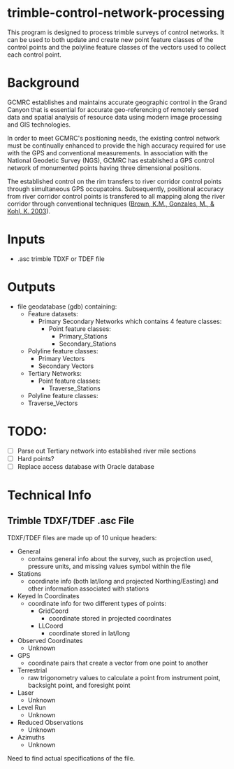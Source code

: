 # trimble-control-network-processing

This program is designed to process trimble surveys of control networks.
It can be used to both update and create new point feature classes of the control points
and the polyline feature classes of the vectors used to collect each control point.

# Background

GCMRC establishes and maintains accurate geographic control in the Grand Canyon that is essential for
accurate geo-referencing of remotely sensed data and spatial analysis of resource data using modern
image processing and GIS technologies.

In order to meet GCMRC's positioning needs, the existing control network must be continually enhanced to 
provide the high accuracy required for use with the GPS and conventional measurements. In association
with the National Geodetic Survey (NGS), GCMRC has established a GPS control network of monumented
points having three dimensional positions.

The established control on the rim transfers to river corridor control points through simultaneous GPS
occupatoins. Subsequently, positional accuracy from river corridor control points is transfered to all
mapping along the river corridor through conventional 
techniques ([Brown, K.M., Gonzales, M., & Kohl, K. 2003](http://www.gcmrc.gov/library/posters_delme/Q12003/controlposter.pdf)).


# Inputs

 - .asc trimble TDXF or TDEF file
 
# Outputs
  - file geodatabase (gdb) containing: 
    - Feature datasets: 
      - Primary Secondary Networks which contains 4 feature classes:
        - Point feature classes:	 
	      - Primary_Stations
	      - Secondary_Stations	   
	- Polyline feature classes:	   
      - Primary Vectors
      - Secondary Vectors	   
    - Tertiary Networks:
	  - Point feature classes:
	    - Traverse_Stations	  
	- Polyline feature classes:	 
	 - Traverse_Vectors 

# TODO:
  - [ ] Parse out Tertiary network into established river mile sections
  - [ ] Hard points?
  - [ ] Replace access database with Oracle database

# Technical Info

## Trimble TDXF/TDEF .asc File

TDXF/TDEF files are made up of 10 unique headers:
  
  - General
    - contains general info about the survey, such as projection used, pressure units, and missing values symbol within the file
  - Stations
    - coordinate info (both lat/long and projected Northing/Easting) and other information associated with stations
  -	Keyed In Coordinates
    - coordinate info for two different types of points:
	  - GridCoord
	    - coordinate stored in projected coordinates
	  - LLCoord
	    - coordinate stored in lat/long
  - Observed Coordinates
    - Unknown
  - GPS
    - coordinate pairs that create a vector from one point to another
  - Terrestrial
    - raw trigonometry values to calculate a point from instrument point, backsight point, and foresight point
  - Laser
    - Unknown
  - Level Run
    - Unknown
  - Reduced Observations
    - Unknown
  - Azimuths
    - Unknown

Need to find actual specifications of the file.
	

